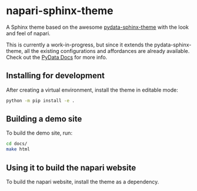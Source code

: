 # napari-sphinx-theme

A Sphinx theme based on the awesome
[pydata-sphinx-theme](https://github.com/pydata/pydata-sphinx-theme) with the
look and feel of napari.

This is currently a work-in-progress, but since it extends the
pydata-sphinx-theme, all the existing configurations and affordances are already
available. Check out the
[PyData Docs](https://pydata-sphinx-theme.readthedocs.io/en/latest/) for more
info.

## Installing for development

After creating a virtual environment, install the theme in editable mode:

```bash
python -m pip install -e .
```

## Building a demo site

To build the demo site, run:

```bash
cd docs/
make html
```

## Using it to build the napari website

To build the napari website, install the theme as a dependency.
